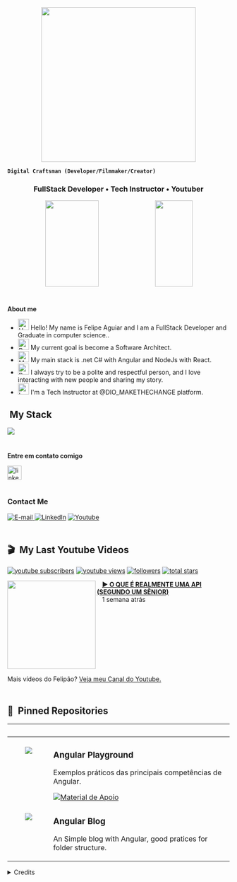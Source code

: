 <div align="center">
<!-- <img height="320em" src="https://mir-s3-cdn-cf.behance.net/project_modules/1400_opt_1/81bb4b165684019.640b6038d133e.gif"/> -->
  <img height="350em" src="./.github/assets/banner.png"/>
</div>

**`Digital Craftsman (Developer/Filmmaker/Creator)`**

<h3 align="center">
  FullStack Developer • Tech Instructor • Youtuber
</h3>

<div align='center'>

<div align="center">  
  
  <img width="49%" height="195px" src="https://github-readme-stats.vercel.app/api?username=felipeAguiarCode&show_icons=true&count_private=true&title_color=80F7D4&icon_color=9d00ff&text_color=c9d1d9&bg_color=0d1117&border_color=fff0" /> 
  
  <img width="41%" height="195px" src="https://github-readme-stats.vercel.app/api/top-langs/?username=felipeAguiarCode&layout=compact&title_color=80F7D4&text_color=fff&bg_color=0d1117&border_color=fff0" />
  
</div>

</div>

<img src="./.github/assets/lineBar.png" width="100%" height="8px"/>

<div><br />

<p><strong>About me</strong></p>

- <img src="https://raw.githubusercontent.com/Tarikul-Islam-Anik/Animated-Fluent-Emojis/master/Emojis/Hand%20gestures/Hand%20with%20Fingers%20Splayed%20Light%20Skin%20Tone.png" alt="Hand with Fingers Splayed Light Skin Tone" width="25" height="25" /> Hello! My name is Felipe Aguiar and I am a FullStack Developer and Graduate in computer science.. <br />
- <img src="https://raw.githubusercontent.com/Tarikul-Islam-Anik/Animated-Fluent-Emojis/master/Emojis/Hand%20gestures/Brain.png" alt="Brain" width="25" height="25" /> My current goal is become a Software Architect.<br />
- <img src="https://raw.githubusercontent.com/Tarikul-Islam-Anik/Animated-Fluent-Emojis/master/Emojis/People%20with%20professions/Man%20Technologist%20Light%20Skin%20Tone.png" alt="Man Technologist Light Skin Tone" width="25" height="25" /> My main stack is .net C# with Angular and NodeJs with React.<br />
- <img src="https://raw.githubusercontent.com/Tarikul-Islam-Anik/Animated-Fluent-Emojis/master/Emojis/People%20with%20professions/Boy%20Light%20Skin%20Tone.png" alt="Boy Light Skin Tone" width="25" height="25" /> I always try to be a polite and respectful person, and I love interacting with new people and sharing my story.<br />
- <img src="https://raw.githubusercontent.com/Tarikul-Islam-Anik/Animated-Fluent-Emojis/master/Emojis/People%20with%20professions/Teacher%20Light%20Skin%20Tone.png" alt="Left Speech Bubble" width="25" height="25" /> I'm a Tech Instructor at @DIO_MAKETHECHANGE platform.

## &nbsp;My Stack

<img src="https://skillicons.dev/icons?i=vscode,html,css,js,cs,angular,ts,nodejs,react,nextjs,tailwind,aws,git,github,postgres&theme=dark" />

#

  <p><strong>Entre em contato comigo</strong></p>

<div align="left">
  <a href="https://www.linkedin.com/in/felipe-me/" ><img src="https://img.shields.io/static/v1?message=LinkedIn&logo=linkedin&label=&color=0077B5&logoColor=white&labelColor=&style=for-the-badge" height="32" alt="linkedin logo" style="display: inline-block;" /></a>
</div>

#

<h3>Contact Me</h3>
<div align="left">
<p>
<a href="mailto:felipeaguiar.social@gmail.com">
<img src="https://img.shields.io/badge/-email-020114?style=for-the-badge&amp;logo=microsoft-outlook&amp;logoColor=6ED2B6&amp;color:FFF" alt="E-mail">
</a>
<a href="https://www.linkedin.com/in/felipe-me"><img src="https://img.shields.io/badge/-LinkedIn-020114?style=for-the-badge&amp;logo=linkedin&amp;logoColor=6ED2B6&amp;color:FFF" alt="LinkedIn"></a>
<a href="https://www.youtube.com/@devaguia/videos"><img src="https://img.shields.io/badge/-Youtube-020114?style=for-the-badge&amp;logo=youtube&amp;logoColor=6ED2B6&amp;color:FFF" alt="Youtube"></a></p>
</div>

<img src="./.github/assets/lineBar.png" width="100%" height="8px"/>

## 🎬 &nbsp;My Last Youtube Videos

   <p align="left">
      <a href="https://www.youtube.com/c/@devaguia?sub_confirmation=1">
         <img alt="youtube subscribers" title="Subscribe to my YouTube channel" src="https://custom-icon-badges.demolab.com/youtube/channel/subscribers/UCCcDZkI7AITYFCgDEFV9OoQ?color=%23E05D44&label=SUBSCRIBE&logo=video&logoColor=white&style=for-the-badge&labelColor=CE4630"/></a> 
      <a href="https://www.youtube.com/c/@devaguia">
         <img alt="youtube views" title="YouTube views" src="https://custom-icon-badges.demolab.com/youtube/channel/views/UCCcDZkI7AITYFCgDEFV9OoQ?color=%23E1AD0E&logo=eye&logoColor=white&style=for-the-badge&labelColor=C79600"/></a> 
      <a href="https://github.com/@devaguia?tab=followers">
         <img alt="followers" title="Follow me on Github" src="https://custom-icon-badges.demolab.com/github/followers/felipeAguiarCode?color=236ad3&labelColor=1155ba&style=for-the-badge&logo=person-add&label=Follow&logoColor=white"/></a>
      <a href="https://github.com/felipeAguiarCode?tab=repositories&sort=stargazers">
         <img alt="total stars" title="Total stars on GitHub" src="https://custom-icon-badges.demolab.com/github/stars/felipeAguiarCode?color=55960c&style=for-the-badge&labelColor=488207&logo=star"/></a>
   </p>


<!-- YT LIST START -->

[<img src="https://i.ytimg.com/vi/TRAzo48Souc/maxresdefault.jpg" align="left" width="200" />](https://www.youtube.com/watch?v=TRAzo48Souc)
&nbsp;&nbsp;
**[▶️ O QUE É REALMENTE UMA API (SEGUNDO UM SÊNIOR)](https://www.youtube.com/watch?v=TRAzo48Souc)**
<br /> &nbsp;&nbsp;&nbsp;1 semana atrás
<img align="center" width="100%" height="0" />

<!-- YT LIST END -->

Mais vídeos do Felipão? [Veja meu Canal do Youtube.](https://www.youtube.com/@devaguia)

<img src="./.github/assets/lineBar.png" width="100%" height="8px"/>

## 📌 &nbsp;Pinned Repositories

<table>
	<thead>
		<tr>
			<th colspan="2" width="2000">&nbsp;</th>
		</tr>
	</thead>
	<tbody>
		<tr>
			<td align="center" valign="top" width="80"><br />
			<a href="https://github.com/felipeAguiarCode/angular-playground">
      <img src="./.github/assets/icons/angular.webp" />
      </a>
      </td>
			<td valign="top">
			<h3>Angular Playground</h3>
			<p>Exemplos práticos das principais competências de Angular.</p>
			<a href="https://github.com/felipeAguiarCode/angular-playground">
 			 	<img src="https://img.shields.io/badge/Ver%20Material-E94D5F?style=for-the-badge" alt="Material de Apoio">
			</a>
			</td>
		</tr>
		<tr>
			<td align="center" valign="top" width="80"><br />
			<a href="https://github.com/felipeAguiarCode/angular-blog">
      <img src="./.github/assets/documentation.png" />
      </a>
      </td>
			<td valign="top">
			<h3>Angular Blog</h3>
			<p>An Simple blog with Angular, good pratices for folder structure.</p>
			</td>
		</tr>
	</tbody>
</table>


<details align="left">
  <summary>Credits</summary> 
  - GitHub Stats by <a href="https://github.com/anuraghazra/github-readme-stats">anuraghazra</a>
  <br>
   - GitHub Streak by <a href="https://github.com/DenverCoder1/github-readme-streak-stats">DenverCoder1</a>
  <br>
  - Developer vector created by <a href="https://www.freepik.com/vectors/developer">storyset - www.freepik.com</a> (edited by author)
</details>

